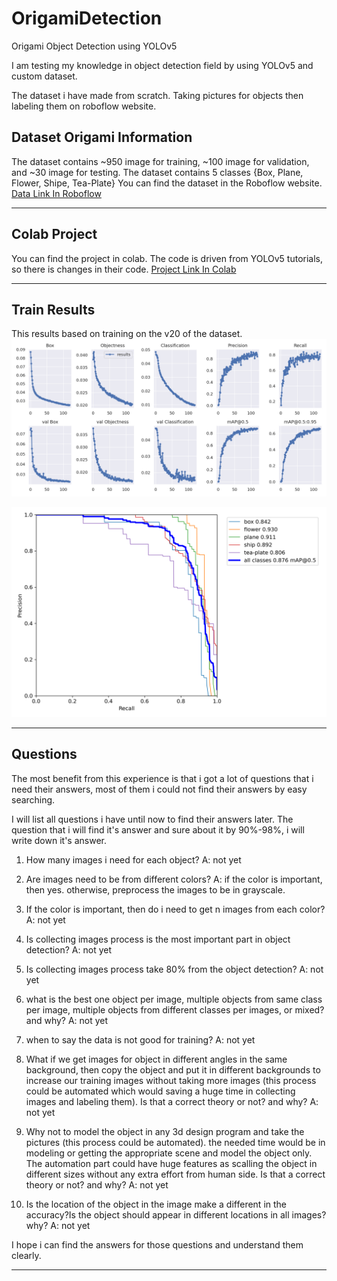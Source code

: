 # OrigamiDetection
Origami Object Detection using YOLOv5

I am testing my knowledge in object detection field by using YOLOv5 and custom dataset.

The dataset i have made from scratch. Taking pictures for objects then labeling them on roboflow website.


## Dataset Origami Information

The dataset contains ~950 image for training, ~100 image for validation, and ~30 image for testing.
The dataset contains 5 classes {Box, Plane, Flower, Shipe, Tea-Plate}
You can find the dataset in the Roboflow website. [Data Link In Roboflow](https://universe.roboflow.com/alielgamal9/origami)

------------------------------------------------------------------------------------------------------------------------------------------------------

## Colab Project

You can find the project in colab. The code is driven from YOLOv5 tutorials, so there is changes in their code.
[Project Link In Colab](https://colab.research.google.com/drive/1FgM3Hl_pesJCg9IHClFJdkDSfQdBG5ZD?usp=sharing)

------------------------------------------------------------------------------------------------------------------------------------------------------

## Train Results

This results based on training on the v20 of the dataset.
![results.png](https://github.com/AliElgamel9/OrigamiDetection/blob/master/train/yolov5s_results/results.png)

![PR-curve.png](https://github.com/AliElgamel9/OrigamiDetection/blob/master/train/yolov5s_results/PR_curve.png)

------------------------------------------------------------------------------------------------------------------------------------------------------

## Questions

The most benefit from this experience is that i got a lot of questions that i need their answers, most of them i could not find their answers by easy searching.

I will list all questions i have until now to find their answers later. The question that i will find it's answer and sure about it by 90%-98%, i will write down it's answer.

1. How many images i need for each object?
  A: not yet

2. Are images need to be from different colors?
  A: if the color is important, then yes. otherwise, preprocess the images to be in grayscale.

3. If the color is important, then do i need to get n images from each color?
  A: not yet

4. Is collecting images process is the most important part in object detection?
  A: not yet

5. Is collecting images process take 80% from the object detection?
  A: not yet

6. what is the best one object per image, multiple objects from same class per image, multiple objects from different classes per images, or mixed? and why?
  A: not yet

7. when to say the data is not good for training?
  A: not yet

8. What if we get images for object in different angles in the same background, then copy the object and put it in different backgrounds to increase our training images without taking more images (this process could be automated which would saving a huge time in collecting images and labeling them). Is that a correct theory or not? and why?
  A: not yet

9. Why not to model the object in any 3d design program and take the pictures (this process could be automated). the needed time would be in modeling or getting the appropriate scene and model the object only. The automation part could have huge features as scalling the object in different sizes without any extra effort from human side. Is that a correct theory or not? and why?
  A: not yet

10. Is the location of the object in the image make a different in the accuracy?Is the object should appear in different locations in all images?why?
  A: not yet
  
I hope i can find the answers for those questions and understand them clearly.

------------------------------------------------------------------------------------------------------------------------------------------------------
